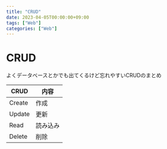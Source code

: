 ```yaml
---
title: "CRUD"
date: 2023-04-05T00:00:00+09:00
tags: ["Web"]
categories: ["Web"]
---
```

# CRUD

よくデータベースとかでも出てくるけど忘れやすいCRUDのまとめ

| CRUD   | 内容     |
| ------ | -------- |
| Create | 作成     |
| Update | 更新     |
| Read   | 読み込み |
| Delete | 削除     |